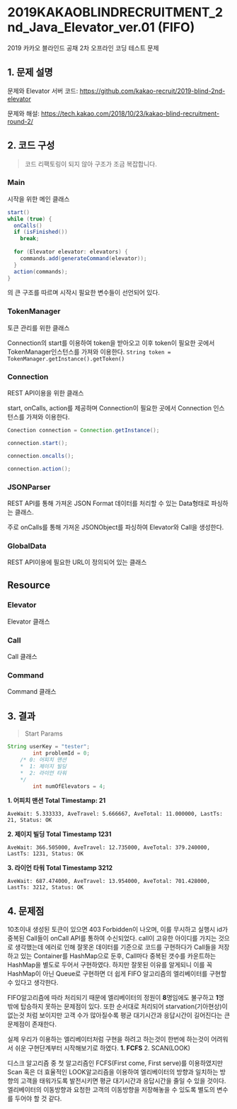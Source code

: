# 2019KAKAOBLINDRECRUITMENT_2nd_Java_Elevator_ver.01 (FIFO)
2019 카카오 블라인드 공채 2차 오프라인 코딩 테스트 문제

## 1. 문제 설명

문제와 Elevator 서버 코드: https://github.com/kakao-recruit/2019-blind-2nd-elevator

문제와 해설: https://tech.kakao.com/2018/10/23/kakao-blind-recruitment-round-2/

## 2. 코드 구성
> 코드 리팩토링이 되지 않아 구조가 조금 복잡합니다.

### Main

시작을 위한 메인 클래스
``` java
start()
while (true) {
  onCalls()
  if (isFinished())
    break;
  
  for (Elevator elevator: elevators) {
    commands.add(generateCommand(elevator));
  }
  action(commands);
}
```
의 큰 구조를 따르며 시작시 필요한 변수들이 선언되어 있다.

### TokenManager

토큰 관리를 위한 클래스

Connection의 start를 이용하여 token을 받아오고 이후 token이 필요한 곳에서 TokenManager인스턴스를 가져와 이용한다.
``` String token = TokenManager.getInstance().getToken() ```

### Connection

REST API이용을 위한 클래스

start, onCalls, action를 제공하며 Connection이 필요한 곳에서 Connection 인스턴스를 가져와 이용한다.
``` java
Conection connection = Connection.getInstance();

connection.start();

connection.oncalls();

connection.action();
```

### JSONParser

REST API를 통해 가져온 JSON Format 데이터를 처리할 수 있는 Data형태로 파싱하는 클래스.

주로 onCalls를 통해 가져온 JSONObject를 파싱하여 Elevator와 Call을 생성한다.

### GlobalData

REST API이용에 필요한 URL이 정의되어 있는 클래스

## Resource
### Elevator

Elevator 클래스

### Call

Call 클래스

### Command

Command 클래스

## 3. 결과

> Start Params
```java
String userKey = "tester";
		int problemId = 0; 
    /* 0: 어피치 맨션
    *  1: 제이지 빌딩
    *  2: 라이언 타워
    */
		int numOfElevators = 4;
```
 **1. 어피치 맨션 Total Timestamp: 21**

    AveWait: 5.333333, AveTravel: 5.666667, AveTotal: 11.000000, LastTs: 21, Status: OK

  **2. 제이지 빌딩 Total Timestamp 1231**

    AveWait: 366.505000, AveTravel: 12.735000, AveTotal: 379.240000, LastTs: 1231, Status: OK

 **3. 라이언 타워 Total Timestamp 3212**

    AveWait: 687.474000, AveTravel: 13.954000, AveTotal: 701.428000, LastTs: 3212, Status: OK
    
## 4. 문제점

10초이내 생성된 토큰이 있으면 403 Forbidden이 나오며, 이를 무시하고 실행시 id가 중복된 Call들이 onCall API를 통하여 수신되었다. call이 고유한 아이디를 가지는 것으로 생각했는데 에러로 인해 잘못온 데이터를 기준으로 코드를 구현하다가 Call들을 저장하고 있는 Container를 HashMap으로 둔후, Call마다 중복된 갯수를 카운트하는 HashMap을 별도로 두어서 구현하였다. 하지만 잘못된 이유를 알게되니 이를 꼭 HashMap이 아닌 Queue로 구현하면 더 쉽게 FIFO 알고리즘의 엘리베이터를 구현할 수 있다고 생각한다.

FIFO알고리즘에 따라 처리되기 때문에 엘리베이터의 정원이 **8**명임에도 불구하고 **1**명 밖에 탑승하지 못하는 문제점이 있다. 또한 순서대로 처리되어 starvation(기아현상)이 없는것 처럼 보이지만 고객 수가 많아질수록 평균 대기시간과 응답시간이 길어진다는 큰 문제점이 존재한다.

실제 우리가 이용하는 엘리베이터처럼 구현을 하려고 하는것이 한번에 하는것이 어려워서 쉬운 구현단계부터 시작해보기로 하였다.
**1. FCFS**
2. SCAN(LOOK)

디스크 알고리즘 중 첫 알고리즘인 FCFS(First come, First serve)를 이용하였지만 Scan 혹은 더 효율적인 LOOK알고리즘을 이용하여 엘리베이터의 방향과 일치하는 방향의 고객을 태워가도록 발전시키면 평균 대기시간과 응답시간을 줄일 수 있을 것이다. 엘리베이터의 이동방향과 요청한 고객의 이동방향을 저장해놓을 수 있도록 별도의 변수를 두어야 할 것 같다.
